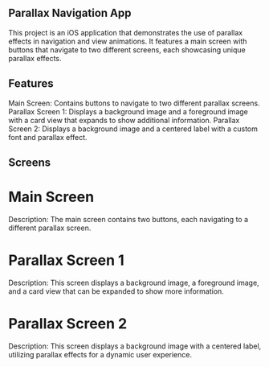 ## Parallax Navigation App
This project is an iOS application that demonstrates the use of parallax effects in navigation and view animations. It features a main screen with buttons that navigate to two different screens, each showcasing unique parallax effects.

## Features
Main Screen: Contains buttons to navigate to two different parallax screens.
Parallax Screen 1: Displays a background image and a foreground image with a card view that expands to show additional information.
Parallax Screen 2: Displays a background image and a centered label with a custom font and parallax effect.

## Screens
# Main Screen
Description: The main screen contains two buttons, each navigating to a different parallax screen.

# Parallax Screen 1
Description: This screen displays a background image, a foreground image, and a card view that can be expanded to show more information.

# Parallax Screen 2
Description: This screen displays a background image with a centered label, utilizing parallax effects for a dynamic user experience.

